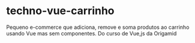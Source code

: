 # techno-vue-carrinho

Pequeno e-commerce que adiciona, remove e soma produtos ao carrinho usando Vue mas sem componentes. Do curso de Vue,js da Origamid
